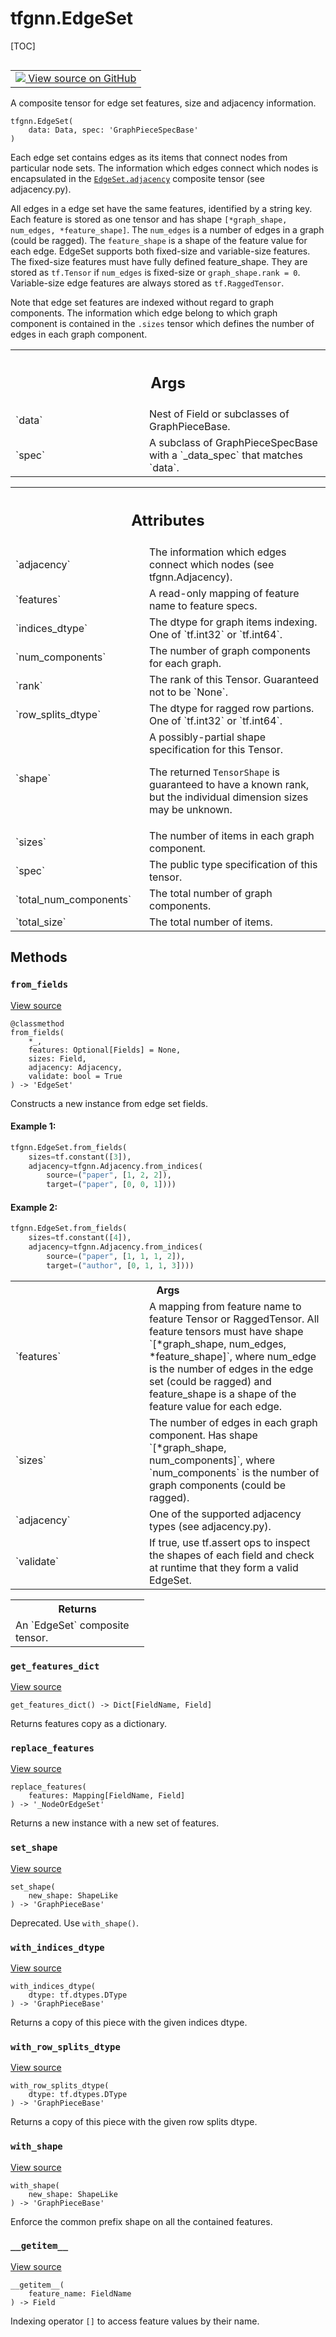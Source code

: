 <!-- lint-g3mark -->

# tfgnn.EdgeSet

[TOC]

<!-- Insert buttons and diff -->

<table class="tfo-notebook-buttons tfo-api nocontent" align="left">
<td>
  <a target="_blank" href="https://github.com/tensorflow/gnn/tree/master/tensorflow_gnn/graph/graph_tensor.py#L649-L741">
    <img src="https://www.tensorflow.org/images/GitHub-Mark-32px.png" />
    View source on GitHub
  </a>
</td>
</table>

A composite tensor for edge set features, size and adjacency information.

<pre class="devsite-click-to-copy prettyprint lang-py tfo-signature-link">
<code>tfgnn.EdgeSet(
    data: Data, spec: 'GraphPieceSpecBase'
)
</code></pre>

<!-- Placeholder for "Used in" -->

Each edge set contains edges as its items that connect nodes from particular
node sets. The information which edges connect which nodes is encapsulated in
the <a href="../tfgnn/EdgeSet.md#adjacency"><code>EdgeSet.adjacency</code></a>
composite tensor (see adjacency.py).

All edges in a edge set have the same features, identified by a string key. Each
feature is stored as one tensor and has shape `[*graph_shape, num_edges,
*feature_shape]`. The `num_edges` is a number of edges in a graph (could be
ragged). The `feature_shape` is a shape of the feature value for each edge.
EdgeSet supports both fixed-size and variable-size features. The fixed-size
features must have fully defined feature_shape. They are stored as `tf.Tensor`
if `num_edges` is fixed-size or `graph_shape.rank = 0`. Variable-size edge
features are always stored as `tf.RaggedTensor`.

Note that edge set features are indexed without regard to graph components. The
information which edge belong to which graph component is contained in the
`.sizes` tensor which defines the number of edges in each graph component.

<!-- Tabular view -->

 <table class="responsive fixed orange">
<colgroup><col width="214px"><col></colgroup>
<tr><th colspan="2"><h2 class="add-link">Args</h2></th></tr>

<tr>
<td>
`data`<a id="data"></a>
</td>
<td>
Nest of Field or subclasses of GraphPieceBase.
</td>
</tr><tr>
<td>
`spec`<a id="spec"></a>
</td>
<td>
A subclass of GraphPieceSpecBase with a `_data_spec` that matches
`data`.
</td>
</tr>
</table>

<!-- Tabular view -->

 <table class="responsive fixed orange">
<colgroup><col width="214px"><col></colgroup>
<tr><th colspan="2"><h2 class="add-link">Attributes</h2></th></tr>

<tr>
<td>
`adjacency`<a id="adjacency"></a>
</td>
<td>
The information which edges connect which nodes (see tfgnn.Adjacency).
</td>
</tr><tr>
<td>
`features`<a id="features"></a>
</td>
<td>
A read-only mapping of feature name to feature specs.
</td>
</tr><tr>
<td>
`indices_dtype`<a id="indices_dtype"></a>
</td>
<td>
The dtype for graph items indexing. One of `tf.int32` or `tf.int64`.
</td>
</tr><tr>
<td>
`num_components`<a id="num_components"></a>
</td>
<td>
The number of graph components for each graph.
</td>
</tr><tr>
<td>
`rank`<a id="rank"></a>
</td>
<td>
The rank of this Tensor. Guaranteed not to be `None`.
</td>
</tr><tr>
<td>
`row_splits_dtype`<a id="row_splits_dtype"></a>
</td>
<td>
The dtype for ragged row partions. One of `tf.int32` or `tf.int64`.
</td>
</tr><tr>
<td>
`shape`<a id="shape"></a>
</td>
<td>
A possibly-partial shape specification for this Tensor.

The returned `TensorShape` is guaranteed to have a known rank, but the
individual dimension sizes may be unknown.

</td>
</tr><tr>
<td>
`sizes`<a id="sizes"></a>
</td>
<td>
The number of items in each graph component.
</td>
</tr><tr>
<td>
`spec`<a id="spec"></a>
</td>
<td>
The public type specification of this tensor.
</td>
</tr><tr>
<td>
`total_num_components`<a id="total_num_components"></a>
</td>
<td>
The total number of graph components.
</td>
</tr><tr>
<td>
`total_size`<a id="total_size"></a>
</td>
<td>
The total number of items.
</td>
</tr>
</table>

## Methods

<h3 id="from_fields"><code>from_fields</code></h3>

<a target="_blank" class="external" href="https://github.com/tensorflow/gnn/tree/master/tensorflow_gnn/graph/graph_tensor.py#L673-L726">View
source</a>

<pre class="devsite-click-to-copy prettyprint lang-py tfo-signature-link">
<code>@classmethod</code>
<code>from_fields(
    *_,
    features: Optional[Fields] = None,
    sizes: Field,
    adjacency: Adjacency,
    validate: bool = True
) -> 'EdgeSet'
</code></pre>

Constructs a new instance from edge set fields.

#### Example 1:

``` python
tfgnn.EdgeSet.from_fields(
    sizes=tf.constant([3]),
    adjacency=tfgnn.Adjacency.from_indices(
        source=("paper", [1, 2, 2]),
        target=("paper", [0, 0, 1])))
```

#### Example 2:

``` python
tfgnn.EdgeSet.from_fields(
    sizes=tf.constant([4]),
    adjacency=tfgnn.Adjacency.from_indices(
        source=("paper", [1, 1, 1, 2]),
        target=("author", [0, 1, 1, 3])))
```

<!-- Tabular view -->

 <table class="responsive fixed orange">
<colgroup><col width="214px"><col></colgroup>
<tr><th colspan="2">Args</th></tr>

<tr>
<td>
`features`
</td>
<td>
A mapping from feature name to feature Tensor or RaggedTensor.
All feature tensors must have shape `[*graph_shape, num_edges,
*feature_shape]`, where num_edge is the number of edges in the edge set
(could be ragged) and feature_shape is a shape of the feature value for
each edge.
</td>
</tr><tr>
<td>
`sizes`
</td>
<td>
The number of edges in each graph component. Has shape
`[*graph_shape, num_components]`, where `num_components` is the number
of graph components (could be ragged).
</td>
</tr><tr>
<td>
`adjacency`
</td>
<td>
One of the supported adjacency types (see adjacency.py).
</td>
</tr><tr>
<td>
`validate`
</td>
<td>
If true, use tf.assert ops to inspect the shapes of each field
and check at runtime that they form a valid EdgeSet.
</td>
</tr>
</table>

<!-- Tabular view -->

 <table class="responsive fixed orange">
<colgroup><col width="214px"><col></colgroup>
<tr><th colspan="2">Returns</th></tr>
<tr class="alt">
<td colspan="2">
An `EdgeSet` composite tensor.
</td>
</tr>

</table>

<h3 id="get_features_dict"><code>get_features_dict</code></h3>

<a target="_blank" class="external" href="https://github.com/tensorflow/gnn/tree/master/tensorflow_gnn/graph/graph_tensor.py#L184-L186">View
source</a>

<pre class="devsite-click-to-copy prettyprint lang-py tfo-signature-link">
<code>get_features_dict() -> Dict[FieldName, Field]
</code></pre>

Returns features copy as a dictionary.

<h3 id="replace_features"><code>replace_features</code></h3>

<a target="_blank" class="external" href="https://github.com/tensorflow/gnn/tree/master/tensorflow_gnn/graph/graph_tensor.py#L510-L516">View
source</a>

<pre class="devsite-click-to-copy prettyprint lang-py tfo-signature-link">
<code>replace_features(
    features: Mapping[FieldName, Field]
) -> '_NodeOrEdgeSet'
</code></pre>

Returns a new instance with a new set of features.

<h3 id="set_shape"><code>set_shape</code></h3>

<a target="_blank" class="external" href="https://github.com/tensorflow/gnn/tree/master/tensorflow_gnn/graph/graph_piece.py#L277-L279">View
source</a>

<pre class="devsite-click-to-copy prettyprint lang-py tfo-signature-link">
<code>set_shape(
    new_shape: ShapeLike
) -> 'GraphPieceBase'
</code></pre>

Deprecated. Use `with_shape()`.

<h3 id="with_indices_dtype"><code>with_indices_dtype</code></h3>

<a target="_blank" class="external" href="https://github.com/tensorflow/gnn/tree/master/tensorflow_gnn/graph/graph_piece.py#L308-L321">View
source</a>

<pre class="devsite-click-to-copy prettyprint lang-py tfo-signature-link">
<code>with_indices_dtype(
    dtype: tf.dtypes.DType
) -> 'GraphPieceBase'
</code></pre>

Returns a copy of this piece with the given indices dtype.

<h3 id="with_row_splits_dtype"><code>with_row_splits_dtype</code></h3>

<a target="_blank" class="external" href="https://github.com/tensorflow/gnn/tree/master/tensorflow_gnn/graph/graph_piece.py#L347-L360">View
source</a>

<pre class="devsite-click-to-copy prettyprint lang-py tfo-signature-link">
<code>with_row_splits_dtype(
    dtype: tf.dtypes.DType
) -> 'GraphPieceBase'
</code></pre>

Returns a copy of this piece with the given row splits dtype.

<h3 id="with_shape"><code>with_shape</code></h3>

<a target="_blank" class="external" href="https://github.com/tensorflow/gnn/tree/master/tensorflow_gnn/graph/graph_piece.py#L281-L295">View
source</a>

<pre class="devsite-click-to-copy prettyprint lang-py tfo-signature-link">
<code>with_shape(
    new_shape: ShapeLike
) -> 'GraphPieceBase'
</code></pre>

Enforce the common prefix shape on all the contained features.

<h3 id="__getitem__"><code>__getitem__</code></h3>

<a target="_blank" class="external" href="https://github.com/tensorflow/gnn/tree/master/tensorflow_gnn/graph/graph_tensor.py#L53-L55">View
source</a>

<pre class="devsite-click-to-copy prettyprint lang-py tfo-signature-link">
<code>__getitem__(
    feature_name: FieldName
) -> Field
</code></pre>

Indexing operator `[]` to access feature values by their name.
